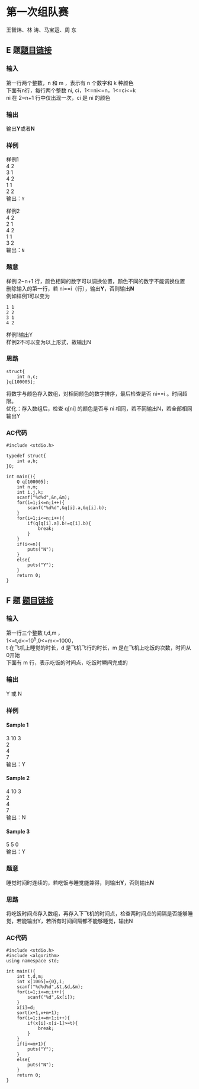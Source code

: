 # 第一次组队赛
王智炜、林  涛、马宝运、周  东  
## E 题[题目链接](https://vjudge.net/contest/556687#problem/E)
### 输入
第一行两个整数，n 和 m ，表示有 n 个数字和 k 种颜色  
下面有n行，每行两个整数 ni, ci，1<=ni<=n，1<=ci<=k  
ni 在 2~n+1 行中仅出现一次，ci 是 ni 的颜色  
### 输出
输出**Y**或者**N**
### 样例
样例1  
4 2  
3 1  
4 2  
1 1  
2 2  
输出：`Y`  
  
样例2  
4 2  
2 1  
4 2  
1 1  
3 2  
输出：`N`  
### 题意
样例 2~n+1 行，颜色相同的数字可以调换位置，颜色不同的数字不能调换位置  
删除输入的第一行，若 ni==i（行），输出**Y**，否则输出**N**  
例如样例1可以变为  
```
1 1  
2 2  
3 1  
4 2  
```
样例1输出Y  
样例2不可以变为以上形式，故输出N
### 思路
```
struct{
    int n,c;
}q[100005];
```
将数字与颜色存入数组，对相同颜色的数字排序，最后检查是否 ni==i 。时间超限。  
优化：存入数组后，检查 q[ni] 的颜色是否与 ni 相同，若不同输出N，若全部相同输出Y  
### AC代码
```
#include <stdio.h>

typedef struct{
    int a,b;
}Q;

int main(){
    Q q[100005];
    int n,m;
    int i,j,k;
    scanf("%d%d",&n,&m);
    for(i=1;i<=n;i++){
        scanf("%d%d",&q[i].a,&q[i].b);
    }
    for(i=1;i<=n;i++){
        if(q[q[i].a].b!=q[i].b){
            break;
        }
    }
    if(i<=n){
        puts("N");
    }
    else{
        puts("Y");
    }
    return 0;
}
```
  
## F 题 [题目链接](https://vjudge.net/contest/556687#problem/F)
### 输入
第一行三个整数 t,d,m ，  
1<=t,d<=10<sup>5</sup>,0<=m<=1000，  
t 在飞机上睡觉的时长，d 是飞机飞行的时长，m 是在飞机上吃饭的次数，时间从0开始  
下面有 m 行，表示吃饭的时间点，吃饭时瞬间完成的
### 输出
Y 或 N  
### 样例
#### Sample 1
3 10 3  
2  
4  
7  
输出：Y  
#### Sample 2
4 10 3  
2  
4  
7  
输出：N
#### Sample 3
5 5 0  
输出：Y
### 题意
睡觉时间时连续的，若吃饭与睡觉能兼得，则输出**Y**，否则输出**N**  
### 思路
将吃饭时间点存入数组，再存入下飞机的时间点，检查两时间点的间隔是否能够睡觉，若能输出Y，若所有时间间隔都不能够睡觉，输出N  
### AC代码
```
#include <stdio.h>
#include <algorithm>
using namespace std;

int main(){
    int t,d,m;
    int x[1005]={0},i;
    scanf("%d%d%d",&t,&d,&m);
    for(i=1;i<=m;i++){
        scanf("%d",&x[i]);
    }
    x[i]=d;
    sort(x+1,x+m+1);
    for(i=1;i<=m+1;i++){
        if(x[i]-x[i-1]>=t){
            break;
        }
    }
    if(i<=m+1){
        puts("Y");
    }
    else{
        puts("N");
    }
    return 0;
}
```
